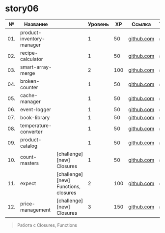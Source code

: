 # story06

| №   | Название                  |                                       | Уровень | XP  | Ссылка                                              | Tests |
| --- | ------------------------- | ------------------------------------- | ------- | --- | --------------------------------------------------- | ----- |
| 01. | product-inventory-manager |                                       | 1       | 50  | [github.com](./product-inventory-manager/README.md) | ✅    |
| 02. | recipe-calculator         |                                       | 1       | 50  | [github.com](./recipe-calculator/README.md)         | ✅    |
| 03. | smart-array-merge         |                                       | 2       | 100 | [github.com](./smart-array-merge/README.md)         | ✅    |
| 04. | broken-counter            |                                       | 1       | 50  | [github.com](./broken-counter/README.md)            | ✅    |
| 05. | cache-manager             |                                       | 1       | 50  | [github.com](./cache-manager/README.md)             | ✅    |
| 06. | event-logger              |                                       | 1       | 50  | [github.com](./event-logger/README.md)              | ✅    |
| 07. | book-library              |                                       | 1       | 50  | [github.com](./book-library/README.md)              | ✅    |
| 08. | temperature-converter     |                                       | 1       | 50  | [github.com](./temperature-converter/README.md)     | ✅    |
| 09. | product-catalog           |                                       | 1       | 50  | [github.com](./product-catalog/README.md)           | ✅    |
| 10. | count-masters             | [challenge] [new] Closures            | 1       | 50  | [github.com](./count-masters/README.md)             | ✅    |
| 11. | expect                    | [challenge] [new] Functions, closures | 2       | 100 | [github.com](./expect/README.md)                    | ✅    |
| 12. | price-management          | [challenge] [new] Closures            | 3       | 150 | [github.com](./price-management/README.md)          | ✅    |

> Работа с Closures, Functions
